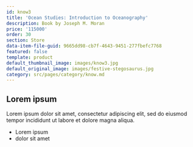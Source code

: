 ```yaml
---
id: know3
title: 'Ocean Studies: Introduction to Oceanography'
description: Book by Joseph M. Moran
price: '115000'
order: 30
section: Store
data-item-file-guid: 9665dd98-cb7f-4643-9451-277fbefc7768
featured: false
template: product
default_thumbnail_image: images/know3.jpg
default_original_image: images/festive-stegosaurus.jpg
category: src/pages/category/know.md
---
```

## Lorem ipsum
Lorem ipsum dolor sit amet, consectetur adipiscing elit, sed do eiusmod tempor incididunt ut labore et dolore magna aliqua.
- Lorem ipsum
- dolor sit amet